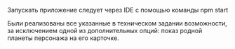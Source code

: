 Запускать приложение следует через IDE с помощью команды npm start

Были реализованы все указанные в техническом задании возможности, за исключением одной из дополнительных опций: показ родной планеты персонажа на его карточке.
